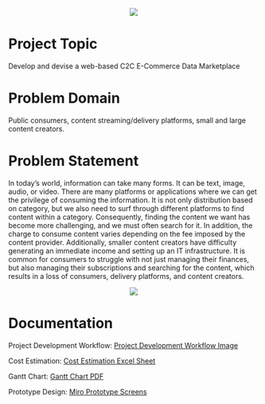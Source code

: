 <p align="center">
  <img src="https://user-images.githubusercontent.com/44437936/154250563-40e30e41-4acf-4e86-9b83-8616b61d26a1.png" /><BR />
</p>

# Project Topic
Develop and devise a web-based C2C E-Commerce Data Marketplace
# Problem Domain
Public consumers, content streaming/delivery platforms, small and large content creators.
# Problem Statement
In today’s world, information can take many forms. It can be text, image, audio, or video. There are many platforms or applications where we can get the privilege of consuming the information. It is not only distribution based on category, but we also need to surf through different platforms to find content within a category. Consequently, finding the content we want has become more challenging, and we must often search for it. In addition, the charge to consume content varies depending on the fee imposed by the content provider. Additionally, smaller content creators have difficulty generating an immediate income and setting up an IT infrastructure. It is common for consumers to struggle with not just managing their finances, but also managing their subscriptions and searching for the content, which results in a loss of consumers, delivery platforms, and content creators.

<p align="center">
  <img src="https://user-images.githubusercontent.com/44437936/152978478-3444294e-f218-4aed-bf0f-d9e5c1e028b7.png" />
</p>

# Documentation

Project Development Workflow: [Project Development Workflow Image](https://drive.google.com/file/d/1mWrzS1YiL59o_Zdn1eOfd1HEqo8iejCT/view?usp=sharing)

Cost Estimation: [Cost Estimation Excel Sheet](https://coepac-my.sharepoint.com/:x:/g/personal/puravud20_comp_coep_ac_in/EeoL1AGyoglIqIVN4TOWAucBhDPw_WIimS1-Fh0CG3WkoA?e=eqR4Jw)

Gantt Chart: [Gantt Chart PDF](https://drive.google.com/file/d/1fRkUTixxqXUShL-0eFzsyFIzq1F3Zhhj/view?usp=sharing)

Prototype Design: [Miro Prototype Screens](https://miro.com/app/board/uXjVOPC4QZ4=/?invite_link_id=544202088250)
